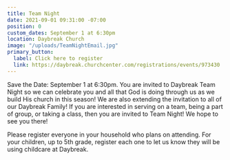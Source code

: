 ```yaml
---
title: Team Night
date: 2021-09-01 09:31:00 -07:00
position: 0
custom_dates: September 1 at 6:30pm
location: Daybreak Church
image: "/uploads/TeamNightEmail.jpg"
primary_button:
  label: Click here to register
  link: https://daybreak.churchcenter.com/registrations/events/973430
---
```


Save the Date: September 1 at 6:30pm. You are invited to Daybreak Team Night so we can celebrate you and all that God is doing through us as we build His church in this season! We are also extending the invitation to all of our Daybreak Family! If you are interested in serving on a team, being a part of group, or taking a class, then you are invited to Team Night! We hope to see you there!

Please register everyone in your household who plans on attending. For your children, up to 5th grade, register each one to let us know they will be using childcare at Daybreak. 
